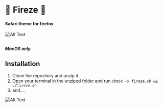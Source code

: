 # 💅 Fireze 💅
#### Safari theme for firefox


![Alt Text](https://ik.imagekit.io/hazpou9ol1y/Screenshot_2021-03-28_at_14.33.00_ryd-ZP5tL1.png)
##
##### MacOS only
#####

## Installation
1. Clone the repository and unzip it
2. Open your terminal in the unziped folder and run ```chmod +x fireze.sh && ./fireze.sh```
3. and....

![Alt Text](https://media.giphy.com/media/l0Iyl55kTeh71nTXy/giphy.gif)

